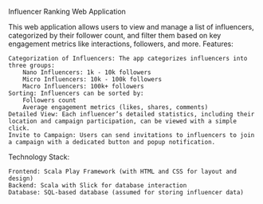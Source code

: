 Influencer Ranking Web Application

This web application allows users to view and manage a list of influencers, categorized by their follower count, and filter them based on key engagement metrics like interactions, followers, and more.
Features:

    Categorization of Influencers: The app categorizes influencers into three groups:
        Nano Influencers: 1k - 10k followers
        Micro Influencers: 10k - 100k followers
        Macro Influencers: 100k+ followers
    Sorting: Influencers can be sorted by:
        Followers count
        Average engagement metrics (likes, shares, comments)
    Detailed View: Each influencer’s detailed statistics, including their location and campaign participation, can be viewed with a simple click.
    Invite to Campaign: Users can send invitations to influencers to join a campaign with a dedicated button and popup notification.

Technology Stack:

    Frontend: Scala Play Framework (with HTML and CSS for layout and design)
    Backend: Scala with Slick for database interaction
    Database: SQL-based database (assumed for storing influencer data)
